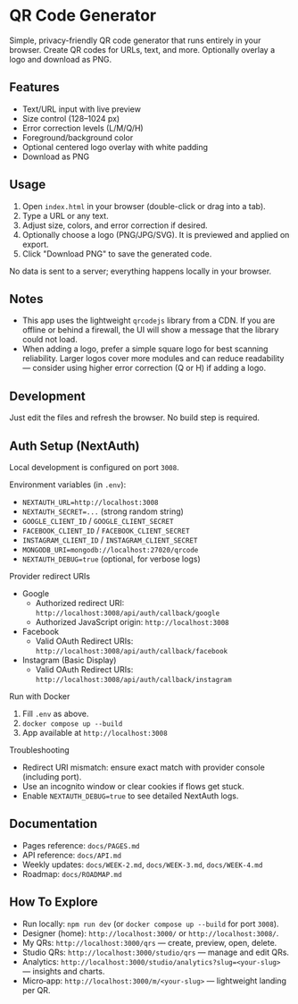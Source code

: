 # QR Code Generator

Simple, privacy-friendly QR code generator that runs entirely in your browser. Create QR codes for URLs, text, and more. Optionally overlay a logo and download as PNG.

## Features

- Text/URL input with live preview
- Size control (128–1024 px)
- Error correction levels (L/M/Q/H)
- Foreground/background color
- Optional centered logo overlay with white padding
- Download as PNG

## Usage

1. Open `index.html` in your browser (double-click or drag into a tab).
2. Type a URL or any text.
3. Adjust size, colors, and error correction if desired.
4. Optionally choose a logo (PNG/JPG/SVG). It is previewed and applied on export.
5. Click "Download PNG" to save the generated code.

No data is sent to a server; everything happens locally in your browser.

## Notes

- This app uses the lightweight `qrcodejs` library from a CDN. If you are offline or behind a firewall, the UI will show a message that the library could not load.
- When adding a logo, prefer a simple square logo for best scanning reliability. Larger logos cover more modules and can reduce readability — consider using higher error correction (Q or H) if adding a logo.

## Development

Just edit the files and refresh the browser. No build step is required.


## Auth Setup (NextAuth)

Local development is configured on port `3008`.

Environment variables (in `.env`):
- `NEXTAUTH_URL=http://localhost:3008`
- `NEXTAUTH_SECRET=...` (strong random string)
- `GOOGLE_CLIENT_ID` / `GOOGLE_CLIENT_SECRET`
- `FACEBOOK_CLIENT_ID` / `FACEBOOK_CLIENT_SECRET`
- `INSTAGRAM_CLIENT_ID` / `INSTAGRAM_CLIENT_SECRET`
- `MONGODB_URI=mongodb://localhost:27020/qrcode`
- `NEXTAUTH_DEBUG=true` (optional, for verbose logs)

Provider redirect URIs
- Google
  - Authorized redirect URI: `http://localhost:3008/api/auth/callback/google`
  - Authorized JavaScript origin: `http://localhost:3008`
- Facebook
  - Valid OAuth Redirect URIs: `http://localhost:3008/api/auth/callback/facebook`
- Instagram (Basic Display)
  - Valid OAuth Redirect URIs: `http://localhost:3008/api/auth/callback/instagram`

Run with Docker
1. Fill `.env` as above.
2. `docker compose up --build`
3. App available at `http://localhost:3008`

Troubleshooting
- Redirect URI mismatch: ensure exact match with provider console (including port).
- Use an incognito window or clear cookies if flows get stuck.
- Enable `NEXTAUTH_DEBUG=true` to see detailed NextAuth logs.

## Documentation

- Pages reference: `docs/PAGES.md`
- API reference: `docs/API.md`
- Weekly updates: `docs/WEEK-2.md`, `docs/WEEK-3.md`, `docs/WEEK-4.md`
- Roadmap: `docs/ROADMAP.md`

## How To Explore

- Run locally: `npm run dev` (or `docker compose up --build` for port `3008`).
- Designer (home): `http://localhost:3000/` or `http://localhost:3008/`.
- My QRs: `http://localhost:3000/qrs` — create, preview, open, delete.
- Studio QRs: `http://localhost:3000/studio/qrs` — manage and edit QRs.
- Analytics: `http://localhost:3000/studio/analytics?slug=<your-slug>` — insights and charts.
- Micro‑app: `http://localhost:3000/m/<your-slug>` — lightweight landing per QR.
